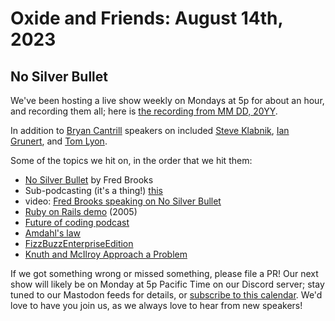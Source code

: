 # Oxide and Friends: August 14th, 2023

## No Silver Bullet

We've been hosting a live show weekly on Mondays at 5p for about an hour,
and recording them all; here is
[the recording from MM DD, 20YY]().

In addition to
[Bryan Cantrill](https://mastodon.social/@bcantrill)
speakers on included
[Steve Klabnik](https://twitter.com/steveklabnik),
[Ian Grunert](https://hachyderm.io/@iangrunert),
and [Tom Lyon](https://mastodon.social/@aka_pugs).

Some of the topics we hit on, in the order that we hit them:

- [No Silver Bullet](http://worrydream.com/refs/Brooks-NoSilverBullet.pdf) by Fred Brooks
- Sub-podcasting (it's a thing!) [this](https://redplanetlabs.com/)
- video: [Fred Brooks speaking on No Silver Bullet](https://www.youtube.com/watch?v=HWYrrw7Zf1k)
- [Ruby on Rails demo](https://www.youtube.com/watch?v=1jHfY0dDZxA) (2005)
- [Future of coding podcast](https://futureofcoding.org)
- [Amdahl's law](https://en.wikipedia.org/wiki/Amdahl%27s_law)
- [FizzBuzzEnterpriseEdition](https://github.com/EnterpriseQualityCoding/FizzBuzzEnterpriseEdition)
- [Knuth and McIlroy Approach a Problem](https://matt-rickard.com/instinct-and-culture)

If we got something wrong or missed something, please file a PR!
Our next show will likely be on Monday at 5p Pacific Time on our Discord
server; stay tuned to our Mastodon feeds for details, or [subscribe to this
calendar](https://sesh.fyi/api/calendar/v2/iMdFbuFRupMwuTiwvXswNU.ics).  We'd
love to have you join us, as we always love to hear from new speakers!
